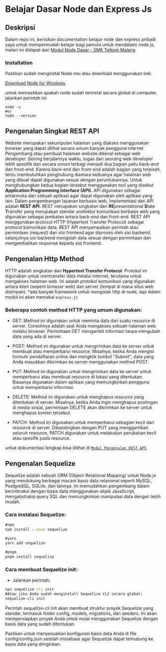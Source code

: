 # Belajar Dasar Node dan Express Js

## Deskripsi

Dalam repo ini, berisikan documentation belajar node dan express pribadi saya untuk mempermudah belajar bagi pemula untuk mendalami node js, materi ini didapat dari [Modul Node Dasar - SMK Telkom Malang](https://drive.google.com/drive/folders/10cFXJ3iqhzZaIs8GOb0RZSjKJZCEOG-X?usp=drive_link).

### Installation

Pastikan sudah menginstal Node msi atau download menggunakan link:

[Download Node for Windows](https://nodejs.org/dist/v21.4.0/node-v21.4.0-x64.msi).

untuk memastikan apakah node sudah terinstal secara global di computer, jalankan perintah ini:
```
node -v
#or
node --version
```

## Pengenalan Singkat REST API

Website merupakan sekumpulan halaman yang diakses menggunakan browser yang dapat dilihat secara umum  banyak pengguna internet. Pengembang atau pembuat halaman website dikenal sebagai web developer. Seiring berjalannya waktu, tugas dari seorang web developer lebih spesifik dan secara umum terbagi menjadi dua bagian yaitu back-end dan front-end.
Karena back-end dan front-end adalah bagian yang terpisah, tentu membutuhkan penghubung diantara keduanya agar halaman web yang dibuat dapat digunakan sesuai dengan peruntukannya. Untuk menghubungkan kedua bagian tersebut menggunakan tool yang disebut <strong>Application Programming Interface (API).</strong> API digunakan sebagai antarmuka dari sebuah aplikasi agar dapat digunakan oleh aplikasi yang lain. Dalam pengembangan layanan berbasis web, implementasi dari API adalah <strong>REST API.</strong> REST merupakan singkatan dari <strong>RE</strong>presentational <strong>S</strong>tate <strong>T</strong>ransfer yang merupakan standar arsitektur komunikasi berbasis web yang digunakan sebagai jembatan antara back-end dan front-end. REST API menggunakan protocol HTTP (Hypertext Transfer Protocol) sebagai protocol komunikasi data. REST API menyampaikan perintah atau permintaan (request) dari sisi frontend agar diproses oleh sisi backend, selanjutnya sisi backend mengolah data sesuai dengan permintaan dan mengembalikan response kepada sisi frontend.

## Pengenalan Http Method

HTTP adalah singkatan dari <strong>Hypertext Transfer Protocol</strong>. Protokol ini digunakan untuk mentransfer data melalui internet, terutama untuk mengakses halaman web. Ini adalah protokol komunikasi yang digunakan antara klien (seperti browser web) dan server (tempat di mana situs web disimpan).
*ada banyak framework untuk mengolah http di node, tapi dalam modul ini akan memakai `express.js` 

### Beberapa contoh method HTTP yang umum digunakan:
- GET: Method ini digunakan untuk meminta data dari suatu resource di server. Contohnya adalah saat Anda mengakses sebuah halaman web melalui browser. Permintaan GET mengambil informasi tanpa mengubah data yang ada di server.

- POST: Method ini digunakan untuk mengirimkan data ke server untuk membuat atau memperbarui resource. Misalnya, ketika Anda mengisi formulir pendaftaran online dan mengklik tombol "Submit", data yang Anda masukkan dikirimkan ke server menggunakan method POST.

- PUT: Method ini digunakan untuk mengirimkan data ke server untuk memperbarui atau membuat resource di lokasi yang ditentukan. Biasanya digunakan dalam aplikasi yang memungkinkan pengguna untuk memperbarui informasi.

- DELETE: Method ini digunakan untuk menghapus resource yang ditentukan di server. Misalnya, ketika Anda ingin menghapus postingan di media sosial, permintaan DELETE akan dikirimkan ke server untuk menghapus konten tersebut.

- PATCH: Method ini digunakan untuk memperbarui sebagian kecil dari resource di server. Dibandingkan dengan PUT yang menggantikan seluruh resource, PATCH digunakan untuk melakukan perubahan kecil atau spesifik pada resource.

untuk dokumentasi lengkap bisa dilihat di [`Modul Pengenalan REST API`](https://drive.google.com/drive/folders/10cFXJ3iqhzZaIs8GOb0RZSjKJZCEOG-X?usp=drive_link).

## Pengenalan Sequelize

Sequelize adalah sebuah ORM (Object-Relational Mapping) untuk Node.js yang mendukung berbagai macam basis data relasional seperti MySQL, PostgreSQL, SQLite, dan lainnya. Ini memudahkan pengembang dalam berinteraksi dengan basis data menggunakan objek JavaScript, mengabstraksi query SQL dan memungkinkan manipulasi data dengan lebih mudah.

### Cara instalasi Sequelize:
```cmd
#npm
npm install --save sequelize

#yarn
yarn add sequelize

#pnpm
pnpm install sequelize
```
### Cara membuat Sequelize init:
- Jalankan perintah:
```cmd
npx sequelize-cli init
#Atau jika Anda sudah menginstall Sequelize CLI secara global:
sequelize-cli init
```
Perintah sequelize-cli init akan membuat struktur proyek Sequelize yang standar, termasuk folder config, models, migrations, dan seeders. Ini akan mempersiapkan proyek Anda untuk mulai menggunakan Sequelize dengan basis data yang sudah ditentukan.

Pastikan untuk menyesuaikan konfigurasi basis data Anda di file config/config.json setelah inisialisasi agar Sequelize dapat terhubung ke basis data yang diinginkan.
